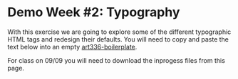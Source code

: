 # Demo Week #2: Typography
With this exercise we are going to explore some of the different typographic HTML tags and redesign their defaults. You will need to copy and paste the text below into an empty [art336-boilerplate](https://github.com/garyrozanc/art336-boilerplate).

For class on 09/09 you will need to download the inprogess files from this page.
